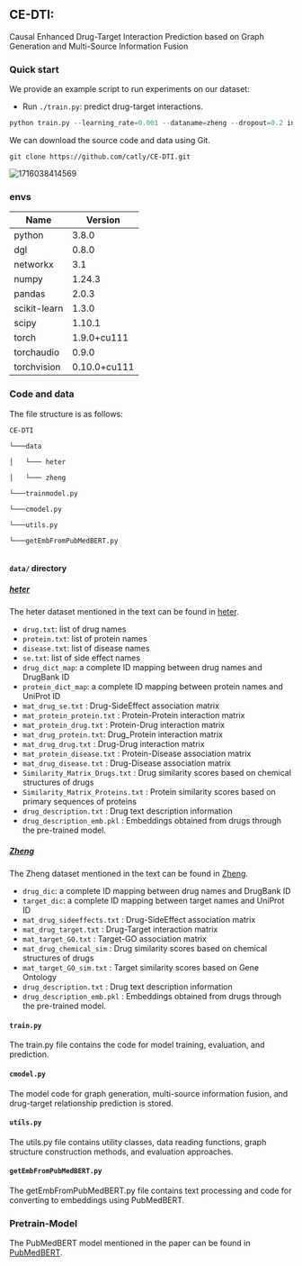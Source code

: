 ## CE-DTI:
Causal Enhanced Drug-Target Interaction Prediction based on Graph Generation and Multi-Source Information Fusion
### Quick start
We provide an example script to run experiments on our dataset: 

- Run `./train.py`: predict drug-target interactions. 

```Python
python train.py --learning_rate=0.001 --dataname=zheng --dropout=0.2 inp_size=128
```
We can download the source code and data using Git.

```
git clone https://github.com/catly/CE-DTI.git
```




![1716038414569](https://github.com/catly/CE-DTI/assets/9825370/3e8c74e4-75e9-4773-9fbb-aabc262c23a4)






### envs

|Name                    |Version               | 
|-------|-------|
|python          |          3.8.0      |        
|dgl              |         0.8.0       |      
|networkx        |         3.1       |       
|numpy            |         1.24.3    |      
|pandas          |          2.0.3     |      
|scikit-learn    |          1.3.0      |         
|scipy          |           1.10.1     |           
|torch        |             1.9.0+cu111  |          
|torchaudio   |             0.9.0         |          
|torchvision    |           0.10.0+cu111 |            



### Code and data
The file structure is as follows: 
```
CE-DTI

└───data

│   └─── heter

│   └─── zheng

└───trainmodel.py

└───cmodel.py

└───utils.py

└───getEmbFromPubMedBERT.py


```


#### `data/` directory
##### [heter](https://github.com/luoyunan/DTINet)
The heter dataset mentioned in the text can be found in [heter](https://github.com/luoyunan/DTINet).
- `drug.txt`: list of drug names
- `protein.txt`: list of protein names
- `disease.txt`: list of disease names
- `se.txt`: list of side effect names
- `drug_dict_map`: a complete ID mapping between drug names and DrugBank ID
- `protein_dict_map`: a complete ID mapping between protein names and UniProt ID
- `mat_drug_se.txt` 		: Drug-SideEffect association matrix
- `mat_protein_protein.txt` : Protein-Protein interaction matrix
- `mat_protein_drug.txt` 	: Protein-Drug interaction matrix
- `mat_drug_protein.txt`: Drug_Protein interaction matrix
- `mat_drug_drug.txt` 		: Drug-Drug interaction matrix
- `mat_protein_disease.txt` : Protein-Disease association matrix
- `mat_drug_disease.txt` 	: Drug-Disease association matrix
- `Similarity_Matrix_Drugs.txt` 	: Drug similarity scores based on chemical structures of drugs
- `Similarity_Matrix_Proteins.txt` 	: Protein similarity scores based on primary sequences of proteins
- `drug_description.txt` : Drug text description information
- `drug_description_emb.pkl` : Embeddings obtained from drugs through the pre-trained model.
  

##### [Zheng](https://opus.lib.uts.edu.au/bitstream/10453/133212/4/2844947A-867E-4FFE-B718-ED9D728E0F76%20am.pdf)
The Zheng dataset mentioned in the text can be found in [Zheng](https://opus.lib.uts.edu.au/bitstream/10453/133212/4/2844947A-867E-4FFE-B718-ED9D728E0F76%20am.pdf).
- `drug_dic`: a complete ID mapping between drug names and DrugBank ID
- `target_dic`: a complete ID mapping between target names and UniProt ID
- `mat_drug_sideeffects.txt` 		: Drug-SideEffect association matrix
- `mat_drug_target.txt` 	: Drug-Target interaction matrix
- `mat_target_GO.txt` : Target-GO association matrix
- `mat_drug_chemical_sim` 	: Drug similarity scores based on chemical structures of drugs
- `mat_target_GO_sim.txt` 	: Target similarity scores based on Gene Ontology 
- `drug_description.txt` : Drug text description information
- `drug_description_emb.pkl` : Embeddings obtained from drugs through the pre-trained model.

#### `train.py` 
The train.py file contains the code for model training, evaluation, and prediction.

#### `cmodel.py` 
The model code for graph generation, multi-source information fusion, and drug-target relationship prediction is stored.

#### `utils.py` 
The utils.py file contains utility classes, data reading functions, graph structure construction methods, and evaluation approaches.

#### `getEmbFromPubMedBERT.py` 
The getEmbFromPubMedBERT.py file contains text processing and code for converting to embeddings using PubMedBERT.

### Pretrain-Model
The PubMedBERT model mentioned in the paper can be found in [PubMedBERT](https://huggingface.co/microsoft/BiomedNLP-BiomedBERT-base-uncased-abstract-fulltext).








